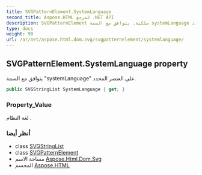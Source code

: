 ```yaml
---
title: SVGPatternElement.SystemLanguage
second_title: Aspose.HTML لمرجع .NET API
description: SVGPatternElement ملكية. يتوافق مع السمة systemLanguage على العنصر المحدد.
type: docs
weight: 90
url: /ar/net/aspose.html.dom.svg/svgpatternelement/systemlanguage/
---
```

## SVGPatternElement.SystemLanguage property

يتوافق مع السمة "systemLanguage" على العنصر المحدد.

```csharp
public SVGStringList SystemLanguage { get; }
```

### Property_Value

لغة النظام .

### أنظر أيضا

* class [SVGStringList](../../../aspose.html.dom.svg.datatypes/svgstringlist/)
* class [SVGPatternElement](../)
* مساحة الاسم [Aspose.Html.Dom.Svg](../../svgpatternelement/)
* المجسم [Aspose.HTML](../../../)


